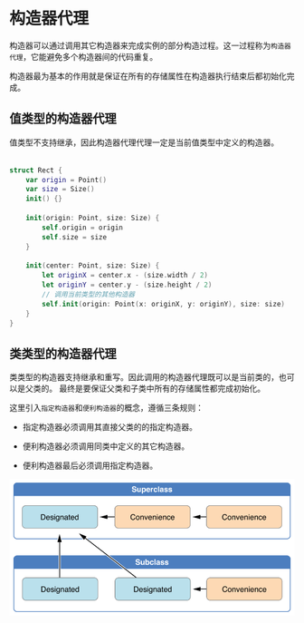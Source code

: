 # 构造器代理

构造器可以通过调用其它构造器来完成实例的部分构造过程。这一过程称为`构造器代理`，它能避免多个构造器间的代码重复。

构造器最为基本的作用就是保证在所有的存储属性在构造器执行结束后都初始化完成。

## 值类型的构造器代理

值类型不支持继承，因此构造器代理代理一定是当前值类型中定义的构造器。

```swift

struct Rect {
    var origin = Point()
    var size = Size()
    init() {}

    init(origin: Point, size: Size) {
        self.origin = origin
        self.size = size
    }

    init(center: Point, size: Size) {
        let originX = center.x - (size.width / 2)
        let originY = center.y - (size.height / 2)
        // 调用当前类型的其他构造器
        self.init(origin: Point(x: originX, y: originY), size: size)
    }
}

```

## 类类型的构造器代理

类类型的构造器支持继承和重写。因此调用的构造器代理既可以是当前类的，也可以是父类的。 最终是要保证父类和子类中所有的存储属性都完成初始化。

这里引入`指定构造器`和`便利构造器`的概念，遵循三条规则：

- 指定构造器必须调用其直接父类的的指定构造器。
  
- 便利构造器必须调用同类中定义的其它构造器。

- 便利构造器最后必须调用指定构造器。


![](https://github.com/existorlive/existorlivepic/raw/master/initializerDelegation01_2x.png)








